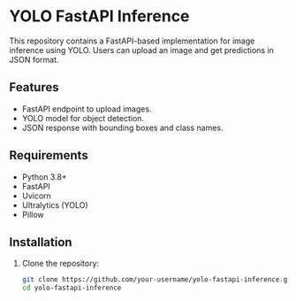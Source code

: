 # YOLO FastAPI Inference

This repository contains a FastAPI-based implementation for image inference using YOLO. Users can upload an image and get predictions in JSON format.

## Features
- FastAPI endpoint to upload images.
- YOLO model for object detection.
- JSON response with bounding boxes and class names.

## Requirements
- Python 3.8+
- FastAPI
- Uvicorn
- Ultralytics (YOLO)
- Pillow

## Installation

1. Clone the repository:
   ```bash
   git clone https://github.com/your-username/yolo-fastapi-inference.git
   cd yolo-fastapi-inference
